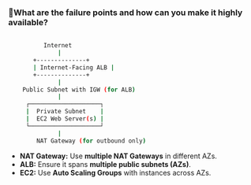 ### 🔹What are the failure points and how can you make it highly available?

```sh

          Internet
              |
       +--------------+
       | Internet-Facing ALB |
       +--------------+
              |
    Public Subnet with IGW (for ALB)
              |
     ┌────────────────────┐
     |  Private Subnet    |
     |  EC2 Web Server(s) |
     └────────────────────┘
              |
        NAT Gateway (for outbound only)

```

- **NAT Gateway:** Use **multiple NAT Gateways** in different AZs.
- **ALB:** Ensure it spans **multiple public subnets (AZs)**.
- **EC2:** Use **Auto Scaling Groups** with instances across AZs.
